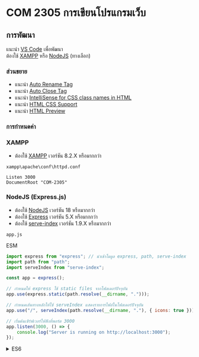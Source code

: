 # COM 2305 การเขียนโปรแกรมเว็บ

## การพัฒนา

แนะนำ [VS Code](https://code.visualstudio.com) เพื่อพัฒนา<br>
ต้องใช้ [XAMPP](#xampp) หรือ [NodeJS](#nodejs-expressjs) (ทางเลือก)

### ส่วนขยาย

-   แนะนำ [Auto Rename Tag](https://marketplace.visualstudio.com/items?itemName=formulahendry.auto-rename-tag)
-   แนะนำ [Auto Close Tag](https://marketplace.visualstudio.com/items?itemName=formulahendry.auto-close-tag)
-   แนะนำ [IntelliSense for CSS class names in HTML](https://marketplace.visualstudio.com/items?itemName=Zignd.html-css-class-completion)
-   แนะนำ [HTML CSS Support](https://marketplace.visualstudio.com/items?itemName=ecmel.vscode-html-css)
-   แนะนำ [HTML Preview](https://marketplace.visualstudio.com/items?itemName=george-alisson.html-preview-vscode)

### การกำหนดค่า

### XAMPP

-   ต้องใช้ [XAMPP](https://sourceforge.net/projects/xampp/files/XAMPP%20Windows/8.2.12/xampp-windows-x64-8.2.12-0-VS16-installer.exe/download) เวอร์ชัน 8.2.X หรือมากกว่า

`xampp\apache\conf\httpd.conf`

```
Listen 3000
DocumentRoot "COM-2305"
```

### NodeJS (Express.js)

-   ต้องใช้ [NodeJS](https://nodejs.org/en) เวอร์ชัน 18 หรือมากกว่า
-   ต้องใช้ [Express](https://nodejs.org/en) เวอร์ชัน 5.X หรือมากกว่า
-   ต้องใช้ [serve-index](https://www.npmjs.com/package/serve-index) เวอร์ชัน 1.9.X หรือมากกว่า

`app.js` <br>

ESM

```js
import express from "express"; // นำเข้าโมดูล express, path, serve-index
import path from "path";
import serveIndex from "serve-index";

const app = express();

// กำหนดให้ express ใช้ static files จากโฟลเดอร์ปัจจุบัน
app.use(express.static(path.resolve(__dirname, ".")));

// กำหนดเส้นทางหลักให้ใช้ serveIndex แสดงรายการไฟล์ในโฟลเดอร์ปัจจุบัน
app.use("/", serveIndex(path.resolve(__dirname, "."), { icons: true }));

// เริ่มต้นเซิร์ฟเวอร์ให้ฟังที่พอร์ต 3000
app.listen(3000, () => {
	console.log("Server is running on http://localhost:3000");
});
```

<details>
<summary>ES6</summary>

```js
const express = require("express");
const path = require("path");
const serveIndex = require("serve-index");

const app = express();

app.use(express.static(path.join(__dirname, ".")));
app.use("/", serveIndex(path.join(__dirname, "."), { icons: true }));
app.listen(3000, function () {
	console.log("Server is running on http://localhost:3000");
});
```

</details>
